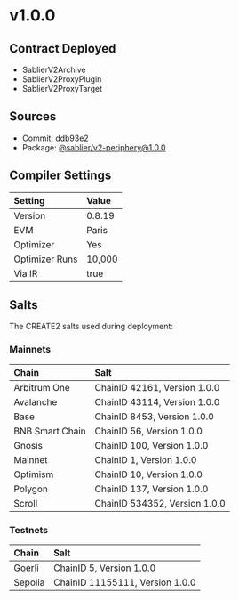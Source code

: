 # v1.0.0

## Contract Deployed

- SablierV2Archive
- SablierV2ProxyPlugin
- SablierV2ProxyTarget

## Sources

- Commit: [ddb93e2](https://github.com/sablier-labs/v2-periphery/commit/ddb93e211a54eb69b0bca2b4b3ad42a0c88e135b)
- Package: [@sablier/v2-periphery@1.0.0](https://www.npmjs.com/package/@sablier/v2-periphery/v/1.0.0)

## Compiler Settings

| Setting        | Value  |
| :------------- | :----- |
| Version        | 0.8.19 |
| EVM            | Paris  |
| Optimizer      | Yes    |
| Optimizer Runs | 10,000 |
| Via IR         | true   |

## Salts

The CREATE2 salts used during deployment:

### Mainnets

| Chain           | Salt                          |
| :-------------- | :---------------------------- |
| Arbitrum One    | ChainID 42161, Version 1.0.0  |
| Avalanche       | ChainID 43114, Version 1.0.0  |
| Base            | ChainID 8453, Version 1.0.0   |
| BNB Smart Chain | ChainID 56, Version 1.0.0     |
| Gnosis          | ChainID 100, Version 1.0.0    |
| Mainnet         | ChainID 1, Version 1.0.0      |
| Optimism        | ChainID 10, Version 1.0.0     |
| Polygon         | ChainID 137, Version 1.0.0    |
| Scroll          | ChainID 534352, Version 1.0.0 |

### Testnets

| Chain   | Salt                            |
| :------ | :------------------------------ |
| Goerli  | ChainID 5, Version 1.0.0        |
| Sepolia | ChainID 11155111, Version 1.0.0 |
